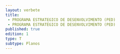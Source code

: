 ```yaml
---
layout: verbete
title:
 - PROGRAMA ESTRATEGICO DE DESENVOLVIMENTO (PED)
 - PROGRAMA ESTRATÉGICO DE DESENVOLVIMENTO (PED)
published: true
edition: 1  
type: T
subtype: Planos
---
```


